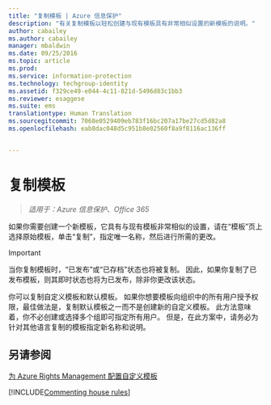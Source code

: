 ```yaml
---
title: "复制模板 | Azure 信息保护"
description: "有关复制模板以轻松创建与现有模板具有非常相似设置的新模板的说明。"
author: cabailey
ms.author: cabailey
manager: mbaldwin
ms.date: 09/25/2016
ms.topic: article
ms.prod: 
ms.service: information-protection
ms.technology: techgroup-identity
ms.assetid: f329ce49-e044-4c11-821d-5496d83c1bb3
ms.reviewer: esaggese
ms.suite: ems
translationtype: Human Translation
ms.sourcegitcommit: 7068e0529409eb783f16bc207a17be27cd5d82a8
ms.openlocfilehash: eab8dac048d5c951b8e02560f8a9f8116ac136ff


---
```



# <a name="copy-a-template"></a>复制模板

>*适用于：Azure 信息保护、Office 365*

如果你需要创建一个新模板，它具有与现有模板非常相似的设置，请在“模板”页上选择原始模板，单击“复制”，指定唯一名称，然后进行所需的更改。

> [!IMPORTANT]
> 当你复制模板时，“已发布”或“已存档”状态也将被复制。 因此，如果你复制了已发布模板，则其即时状态也将为已发布，除非你更改该状态。

你可以复制自定义模板和默认模板。 如果你想要模板向组织中的所有用户授予权限，最佳做法是，复制默认模板之一而不是创建新的自定义模板。 此方法意味着，你不必创建或选择多个组即可指定所有用户。 但是，在此方案中，请务必为针对其他语言复制的模板指定新名称和说明。



## <a name="see-also"></a>另请参阅
[为 Azure Rights Management 配置自定义模板](configure-custom-templates.md)

[!INCLUDE[Commenting house rules](../includes/houserules.md)]


<!--HONumber=Jan17_HO4-->


